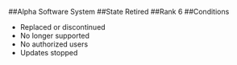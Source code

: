 ##Alpha
Software System
##State
Retired
##Rank
6
##Conditions
- Replaced or discontinued
- No longer supported
- No authorized users
- Updates stopped
